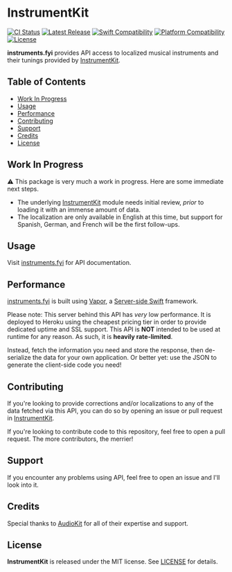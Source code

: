 # InstrumentKit

[![CI Status](https://github.com/bdrelling/InstrumentKit/actions/workflows/tests.yml/badge.svg)](https://github.com/bdrelling/InstrumentKit/actions/workflows/tests.yml)
[![Latest Release](https://img.shields.io/github/v/tag/bdrelling/instruments.fyi?color=blue&label=latest)](https://github.com/bdrelling/instruments.fyi/releases)
[![Swift Compatibility](https://img.shields.io/endpoint?url=https%3A%2F%2Fswiftpackageindex.com%2Fapi%2Fpackages%2Fbdrelling%2Finstruments.fyi%2Fbadge%3Ftype%3Dswift-versions)](https://swiftpackageindex.com/bdrelling/instruments.fyi)
[![Platform Compatibility](https://img.shields.io/endpoint?url=https%3A%2F%2Fswiftpackageindex.com%2Fapi%2Fpackages%2Fbdrelling%2Finstruments.fyi%2Fbadge%3Ftype%3Dplatforms)](https://swiftpackageindex.com/bdrelling/instruments.fyi)
[![License](https://img.shields.io/github/license/bdrelling/instruments.fyi)](https://github.com/bdrelling/instruments.fyi/blob/main/LICENSE)

**instruments.fyi** provides API access to localized musical instruments and their tunings provided by [InstrumentKit](https://github.com/bdrelling/InstrumentKit).

## Table of Contents

- [Work In Progress](#work-in-progress)
- [Usage](#usage)
- [Performance](#performance)
- [Contributing](#contributing)
- [Support](#support)
- [Credits](#credits)
- [License](#license)

## Work In Progress

:warning: This package is very much a work in progress. Here are some immediate next steps.

- The underlying [InstrumentKit](https://github.com/bdrelling/InstrumentKit) module needs initial review, _prior_ to loading it with an immense amount of data.
- The localization are only available in English at this time, but support for Spanish, German, and French will be the first follow-ups.

## Usage

Visit [instruments.fyi](https://instruments.fyi/api) for API documentation.

## Performance

[instruments.fyi](https://instruments.fyi) is built using [Vapor](https://vapor.codes), a [Server-side Swift](https://www.swift.org/server/) framework.

Please note: This server behind this API has _very_ low performance. It is deployed to Heroku using the cheapest pricing tier in order to provide dedicated uptime and SSL support. This API is **NOT** intended to be used at runtime for any reason. As such, it is **heavily rate-limited**.

Instead, fetch the information you need and store the response, then de-serialize the data for your own application. Or better yet: use the JSON to generate the client-side code you need!

## Contributing

If you're looking to provide corrections and/or localizations to any of the data fetched via this API, you can do so by opening an issue or pull request in [InstrumentKit](https://github.com/bdrelling/InstrumentKit).

If you're looking to contribute code to this repository, feel free to open a pull request. The more contributors, the merrier!

## Support

If you encounter any problems using API, feel free to open an issue and I'll look into it.

## Credits

Special thanks to [AudioKit](https://github.com/AudioKit/AudioKit) for all of their expertise and support.

## License

**InstrumentKit** is released under the MIT license. See [LICENSE](/LICENSE) for details.

